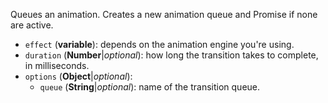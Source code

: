 Queues an animation. Creates a new animation queue and Promise if none are active.

* `effect` (**variable**): depends on the animation engine you're using.
* `duration` (**Number**|_optional_): how long the transition takes to complete, in milliseconds.
* `options` (**Object**|_optional_):
  * `queue` (**String**|_optional_): name of the transition queue.
